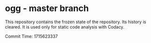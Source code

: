 # ogg - master branch

This repository contains the frozen state of the repository.
Its history is cleared. It is used only for static code
analysis with Codacy.

Commit Time: 1715623337